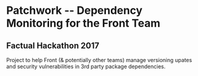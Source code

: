 # Patchwork -- Dependency Monitoring for the Front Team

## Factual Hackathon 2017

Project to help Front (& potentially other teams) manage versioning upates and security vulnerabilities in 3rd party package dependencies. 
